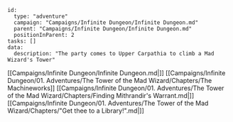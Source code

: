 
```RpgManager4
id: 
  type: "adventure"
  campaign: "Campaigns/Infinite Dungeon/Infinite Dungeon.md"
  parent: "Campaigns/Infinite Dungeon/Infinite Dungeon.md"
  positionInParent: 2
tasks: []
data: 
  description: "The party comes to Upper Carpathia to climb a Mad Wizard's Tower"
```

[[Campaigns/Infinite Dungeon/Infinite Dungeon.md|]]
[[Campaigns/Infinite Dungeon/01. Adventures/The Tower of the Mad Wizard/Chapters/The Machineworks]]
[[Campaigns/Infinite Dungeon/01. Adventures/The Tower of the Mad Wizard/Chapters/Finding Mithrandir's Warrant.md|]]
[[Campaigns/Infinite Dungeon/01. Adventures/The Tower of the Mad Wizard/Chapters/"Get thee to a Library!".md|]]